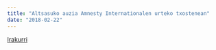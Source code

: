 ```yaml
---
title: "Altsasuko auzia Amnesty Internationalen urteko txostenean"
date: "2018-02-22"
---
```

[Irakurri](https://guaixe.eus/altsasu/1519313668772-altsasuko-auzia-amnistia-internacionalen-urteko-txostenean)
